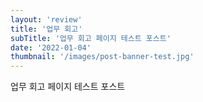```yaml
---
layout: 'review'
title: '업무 회고'
subTitle: '업무 회고 페이지 테스트 포스트'
date: '2022-01-04'
thumbnail: '/images/post-banner-test.jpg'
---
```


업무 회고 페이지 테스트 포스트
